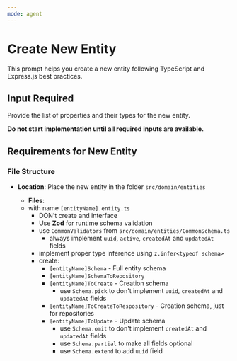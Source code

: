 ```yaml
---
mode: agent
---
```


# Create New Entity

This prompt helps you create a new entity following TypeScript and Express.js best practices.

## Input Required

Provide the list of properties and their types for the new entity.

**Do not start implementation until all required inputs are available.**

## Requirements for New Entity

### File Structure

- **Location**: Place the new entity in the folder `src/domain/entities`

  - **Files**:
  - with name `[entityName].entity.ts`
    - DON't create and interface
    - Use **Zod** for runtime schema validation
    - use `CommonValidators` from `src/domain/entities/CommonSchema.ts`
      - always implement `uuid`, `active`, `createdAt` and `updatedAt` fields
    - implement proper type inference using `z.infer<typeof schema>`
    - create:
      - `[entityName]Schema` - Full entity schema
      - `[entityName]SchemaToRepository`
      - `[entityName]ToCreate` - Creation schema
        - use `Schema.pick` to don't implement `uuid`, `createdAt` and `updatedAt` fields
      - `[entityName]ToCreateToRespository` - Creation schema, just for repositories
      - `[entityName]ToUpdate` - Update schema
        - use `Schema.omit` to don't implement `createdAt` and `updatedAt` fields
        - use `Schema.partial` to make all fields optional
        - use `Schema.extend` to add `uuid` field
